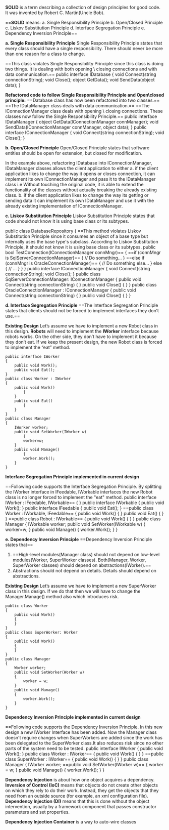 **SOLID** is a term describing a collection of design principles for good code. It was invented by Robert C. Martin(Uncle Bob).

==**SOLID** means:
a. Single Responsibility Principle
b. Open/Closed Principle
c. Liskov Substitution Principle
d. Interface Segregation Principle
e. Dependency Inversion Principle==

**a. Single Responsibility Principle**
Single Responsibility Principle states that every class should have a single responsibility. There should never be more than one reason for a class to change.

==This class violates Single Responsibility Principle since this class is doing two things. It is dealing with both opening \ closing connections and with data communication.==
public interface IDatabase
{
    void Connect(string connectionString);
    void Close();
    object GetData();
    void SendData(object data);
}

**Refactored code to follow Single Responsibility Principle and Open\closed principle:**
==Database class has now been refactored into two classes.==
==The IDataManager class deals with data communication.==
==The IConnectionManager class deals with opening \ closing connections. These classes now follow the Single Responsibility Principle.==
public interface IDataManager
{
    object GetData(IConnectionManager connManager);
    void SendData(IConnectionManager connManager, object data);
}
public interface IConnectionManager
{
    void Connect(string connectionString);
    void Close();
}

**b. Open/Closed Principle**
Open/Closed Principle states that software entities should be open for extension, but closed for modification.

In the example above, refactoring IDatabase into IConnectionManager, IDataManager classes allows the client application to either
a. if the client application likes to change the way it opens or closes connection, it can implement its own IConnectionManager and pass it to the IDataManager class i.e Without touching the original code, it is able to extend the functionality of the classes without actually breaking the already existing class.
b. if the client application likes to change the way its getting or sending data it can implement its own IDataManager and use it with the already existing implementation of IConnectionManager.

**c. Liskov Substitution Principle**
Liskov Substitution Principle states that code should not know it is using base class or its subtypes.

public class DatabaseRepository
{
   ==This method violates Liskov Substitution Principle since it consumes an object of a base type but internally uses the base type's subclass. According to Liskov Substitution Principle, it should not know it is using base class or its subtypes. 
    public bool TestConnection(IConnectionManager connMngr)==
    {
        ==if (connMngr is SqlServerConnectionManager)==
        {
            // Do something...
        }
        ==else if (connMngr is OracleConnectionManager)==
        {
            // Do something else...
        }
        else
        {
            // ...
        }
    }
}
public interface IConnectionManager
{
    void Connect(string connectionString);
    void Close();
}
public class SqlServerConnectionManager: IConnectionManager
{
    public void Connect(string connectionString)
    {
    }
    public void Close()
    {
    }
}
public class OracleConnectionManager : IConnectionManager
{
    public void Connect(string connectionString)
    {
    }
    public void Close()
    {
    }
}

**d. Interface Segregation Principle**
==The Interface Segregation Principle states that clients should not be forced to implement interfaces they don’t use.==

**Existing Design**
Let’s assume we have to implement a new Robot class in this design. **Robots** will need to implement the **IWorker** interface because robots works. On the other side, they don’t have to implement it because they don’t eat. If we keep the present design, the new Robot class is forced to implement the “eat” method.

```
public interface IWorker 
{
    public void Work();
    public void Eat();
}
public class Worker : IWorker
{
    public void Work() 
        {
    }
    public void Eat() 
        {
    }
}
public class Manager 
{
    IWorker worker;
    public void SetWorker(IWorker w) 
        {
        worker=w;
    }
    public void Manage() 
        {
        worker.Work();
    }
}
```

**Interface Segregation Principle implemented in current design**

==Following code supports the Interface Segregation Principle. By splitting the IWorker interface in IFeedable, IWorkable interfaces the new Robot class is no longer forced to implement the "eat" method.
public interface IWorker : IFeedable, IWorkable== 
{
}
public interface IWorkable 
{
    public void Work();
}
public interface IFeedable
{
    public void Eat();
}
==public class Worker : IWorkable, IFeedable==
{
    public void Work() 
        {
    }
    public void Eat() 
        {
    }
}
==public class Robot : IWorkable==
{
    public void Work() 
        {
    }
}
public class Manager 
{
    IWorkable worker;
    public void SetWorker(IWorkable w) 
    {
        worker=w;
    }
    public void Manage() 
    {
        worker.Work();
    }
}

**e. Dependency Inversion Principle**
==Dependency Inversion Principle states that==

1. ==High-level modules(Manager class) should not depend on low-level modules(Worker, SuperWorker classes). Both(Manager, Worker, SuperWorker classes) should depend on abstractions(IWorker).==
2. Abstractions should not depend on details. Details should depend on abstractions.

**Existing Design**
Let’s assume we have to implement a new SuperWorker class in this design. If we do that then we will have to change the Manager.Manage() method also which introduces risk.

```
public class Worker 
{
    public void Work() 
    {
    }
}
public class SuperWorker: Worker 
{
    public void Work() 
    {
    }
}
public class Manager 
{
    Worker worker;
    public void SetWorker(Worker w) 
    {
        worker = w;
    }
    public void Manage() 
    {
        worker.Work();
    }
}
```

**Dependency Inversion Principle implemented in current design**

==Following code supports the Dependency Inversion Principle. In this new design a new IWorker Interface has been added. Now the Manager class doesn't require  changes when SuperWorkers are added since the work has been delegated to the  SuperWorker class.It also reduces risk since no other parts of the system need to be tested.
public interface IWorker 
{
    public void Work();
}
public class Worker : IWorker==
{
    public void Work() 
    {
    }
}
==public class SuperWorker : IWorker==
{
    public void Work() 
    {
    }
}
public class Manager 
{
    IWorker worker;
    ==public void SetWorker(IWorker w)==
    {
        worker = w;
    }
    public void Manage() 
    {
        worker.Work();
    }
}

**Dependency Injection** is about how one object acquires a dependency.
**Inversion of Control (IoC)** means that objects do not create other objects on which they rely to do their work. Instead, they get the objects that they need from an outside source (for example, an xml configuration file).
**Dependency Injection (DI)** means that this is done without the object intervention, usually by a framework component that passes constructor parameters and set properties.

**Dependency Injection Container** is a way to auto-wire classes